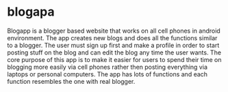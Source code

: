 # blogapa
Blogapp is a blogger based website that works on all cell phones in android environment. The app creates new blogs and does all the functions similar to a blogger.
The user must sign up first and make a profile in order to start posting stuff on the blog and can edit the blog any time the user wants. The core purpose of this app is to make it easier for users to spend their time on blogging more easily via cell phones rather then posting everything via laptops or personal computers. The app has lots of functions and each function resembles the one with real blogger.
